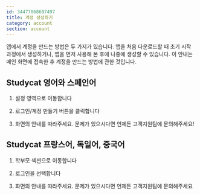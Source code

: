 ```yaml
---
id: 34477068697497
title: 계정 생성하기
category: account
section: account
---
```

앱에서 계정을 만드는 방법은 두 가지가 있습니다. 앱을 처음 다운로드할 때 초기 시작 과정에서 생성하거나, 앱을 먼저 사용해 본 후에 나중에 생성할 수 있습니다. 이 안내는 메인 화면에 접속한 후 계정을 만드는 방법에 관한 것입니다.

## Studycat 영어와 스페인어

1. 설정 영역으로 이동합니다

2. 로그인/계정 만들기 버튼을 클릭합니다

3. 화면의 안내를 따라주세요. 문제가 있으시다면 언제든 고객지원팀에 문의해주세요!

## Studycat 프랑스어, 독일어, 중국어

1. 학부모 섹션으로 이동합니다

2. 로그인을 선택합니다

3. 화면의 안내를 따라주세요. 문제가 있으시다면 언제든 고객지원팀에 문의해주세요